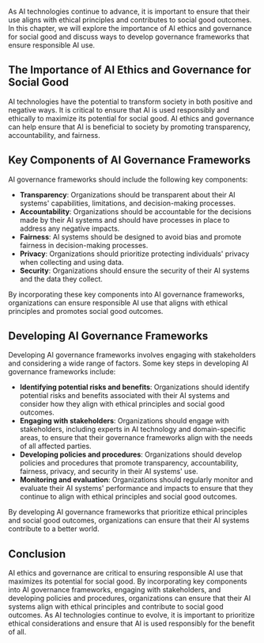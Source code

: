 

As AI technologies continue to advance, it is important to ensure that their use aligns with ethical principles and contributes to social good outcomes. In this chapter, we will explore the importance of AI ethics and governance for social good and discuss ways to develop governance frameworks that ensure responsible AI use.

The Importance of AI Ethics and Governance for Social Good
----------------------------------------------------------

AI technologies have the potential to transform society in both positive and negative ways. It is critical to ensure that AI is used responsibly and ethically to maximize its potential for social good. AI ethics and governance can help ensure that AI is beneficial to society by promoting transparency, accountability, and fairness.

Key Components of AI Governance Frameworks
------------------------------------------

AI governance frameworks should include the following key components:

* **Transparency**: Organizations should be transparent about their AI systems' capabilities, limitations, and decision-making processes.
* **Accountability**: Organizations should be accountable for the decisions made by their AI systems and should have processes in place to address any negative impacts.
* **Fairness**: AI systems should be designed to avoid bias and promote fairness in decision-making processes.
* **Privacy**: Organizations should prioritize protecting individuals' privacy when collecting and using data.
* **Security**: Organizations should ensure the security of their AI systems and the data they collect.

By incorporating these key components into AI governance frameworks, organizations can ensure responsible AI use that aligns with ethical principles and promotes social good outcomes.

Developing AI Governance Frameworks
-----------------------------------

Developing AI governance frameworks involves engaging with stakeholders and considering a wide range of factors. Some key steps in developing AI governance frameworks include:

* **Identifying potential risks and benefits**: Organizations should identify potential risks and benefits associated with their AI systems and consider how they align with ethical principles and social good outcomes.
* **Engaging with stakeholders**: Organizations should engage with stakeholders, including experts in AI technology and domain-specific areas, to ensure that their governance frameworks align with the needs of all affected parties.
* **Developing policies and procedures**: Organizations should develop policies and procedures that promote transparency, accountability, fairness, privacy, and security in their AI systems' use.
* **Monitoring and evaluation**: Organizations should regularly monitor and evaluate their AI systems' performance and impacts to ensure that they continue to align with ethical principles and social good outcomes.

By developing AI governance frameworks that prioritize ethical principles and social good outcomes, organizations can ensure that their AI systems contribute to a better world.

Conclusion
----------

AI ethics and governance are critical to ensuring responsible AI use that maximizes its potential for social good. By incorporating key components into AI governance frameworks, engaging with stakeholders, and developing policies and procedures, organizations can ensure that their AI systems align with ethical principles and contribute to social good outcomes. As AI technologies continue to evolve, it is important to prioritize ethical considerations and ensure that AI is used responsibly for the benefit of all.


